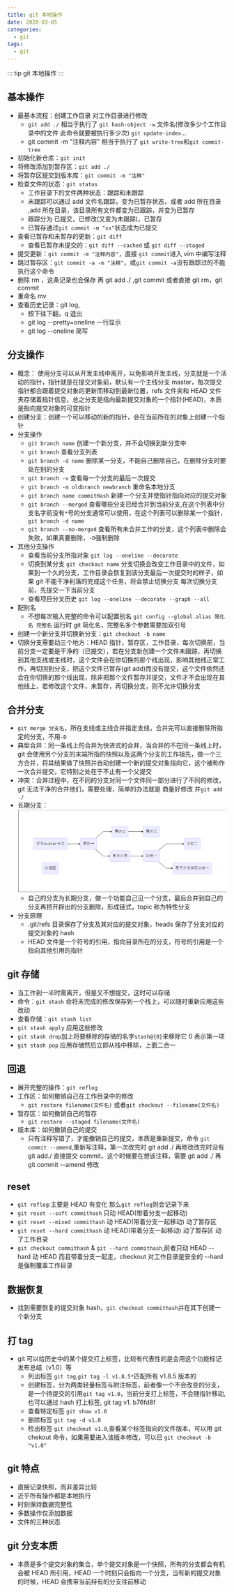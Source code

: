 ```yaml
---
title: git 本地操作
date: 2020-03-05
categories:
  - git
tags:
  - git
---
```


::: tip
git 本地操作
:::

<!-- more -->

## 基本操作

- 最基本流程：创建工作目录 对工作目录进行修改
  - `git add ./` 相当于执行了 `git hash-object -w` 文件名(修改多少个工作目录中的文件 此命令就要被执行多少次) `git update-index`...
  - git commit -m "注释内容" 相当于执行了 `git write-tree`和`git commit-tree`
- 初始化新仓库：`git init`
- 将修改添加到暂存区：`git add ./`
- 将暂存区提交到版本库：`git commit -m "注释"`
- 检查文件的状态：`git status`
  - 工作目录下的文件两种状态：跟踪和未跟踪
  - 未跟踪可以通过 add 文件名跟踪，变为已暂存状态，或者 add 所在目录 ,add 所在目录，该目录所有文件都变为已跟踪，并变为已暂存
  - 跟踪分为 已提交，已修改(又变为未跟踪)，已暂存
  - 已暂存通过`git commit -m "xx"`状态成为已提交
- 查看已暂存和未暂存的更新：`git diff`
  - 查看已暂存未提交的：`git diff --cached` 或 `git diff --staged`
- 提交更新：`git commit -m "注释内容"`，直接 `git commit`进入 vim 中编写注释
- 跳过暂存区：`git commit -a -m "注释"`，或`git commit -a`没有跟踪过的不能执行这个命令
- 删除 rm ，这条记录也会保存 再 git add ./ ,git commit 或者直接 git rm，git commit
- 重命名 mv
- 查看历史记录：git log,
  - 按下往下翻，q 退出
  - git log --pretty=oneline 一行显示
  - git log --oneline 简写

## 分支操作

- 概念： 使用分支可以从开发主线中离开，以免影响开发主线，分支就是一个活动的指针，指针就是在提交对象前，默认有一个主线分支 master，每次提交指针都会跟着提交对象的更新而移动到最新位置，refs 文件夹和 HEAD 文件夹存储着指针信息，总之分支是指向最新提交对象的一个指针(HEAD)，本质是指向提交对象的可变指针
- 创建分支：创建一个可以移动的新的指针，会在当前所在的对象上创建一个指针
- 分支操作
  - `git branch name` 创建一个新分支，并不会切换到新分支中
  - `git branch` 查看分支列表
  - `git branch -d name` 删除某一分支，不能自己删除自己，在删除分支时要处在别的分支
  - `git branch -v` 查看每一个分支的最后一次提交
  - `git branch -m oldbranch newbranch` 重命名本地分支
  - `git branch name commitHash` 新建一个分支并使指针指向对应的提交对象
  - `git branch --merged` 查看哪些分支已经合并到当前分支,在这个列表中分支名字前没有`*`号的分支通常可以使用，在这个列表可以删除某一个指针，`git branch -d name`
  - `git branch --no-merged` 查看所有未合并工作的分支，这个列表中删除会失败，如果真要删除，`-D`强制删除
- 其他分支操作
  - 查看当前分支所指对象 `git log --oneline --decorate`
  - 切换到某分支 `git checkout name` 分支切换会改变工作目录中的文件，如果到一个久的分支，工作目录会恢复到该分支最后一次提交时的样子，如果 git 不能干净利落的完成这个任务，将会禁止切换分支
    每次切换分支前，先提交一下当前分支
  - 查看项目分叉历史 `git log --oneline --decorate --graph --all`
- 配别名
  - 不想每次输入完整的命令可以配置别名 `git config --global.alias 简化名 完整名` 运行时 git 简化名，完整名多个参数需要加双引号
- 创建一个新分支并切换新分支：`git checkout -b name`
- 切换分支需要动三个地方：HEAD 指针，暂存区，工作目录，每次切换前，当前分支一定要是干净的（已提交），若在分支新创建一个文件未跟踪，再切换到其他支线或主线时，这个文件会在你切换的那个线出现，影响其他线正常工作，再切回到分支，把这个文件已暂存(git add)而没有提交，这个文件依然还会在你切换的那个线出现，除非把那个文件暂存并提交，文件才不会出现在其他线上，若修改这个文件，未暂存，再切换分支，则不允许切换分支

## 合并分支

- `git merge 分支名`，所在支线或主线合并指定支线，合并完可以直接删除所指定的分支，不用`-D`
- 典型合并：同一条线上的合并为快进式的合并，当合并的不在同一条线上时，git 会使用另个分支的末端所指的快照以及这两个分支的工作祖先，做一个三方合并，将其结果做了快照并自动创建一个新的提交对象指向它，这个被称作一次合并提交，它特别之处在于不止有一个父提交
- 冲突：合并过程中，在不同的分支对同一个文件同一部分进行了不同的修改，git 无法干净的合并他们，需要处理，简单的办法就是 商量好修改 并`git add ./`
- 长期分支：
  ![alt Git](../../.vuepress/public/assets/img/flow.png)
  - 自己的分支为长期分支，做一个功能自己见一个分支，最后合并到自己的分支再把开辟出的分支删除，形成链式，topic 称为特性分支
- 分支原理
  - .git/refs 目录保存了分支及其对应的提交对象，heads 保存了分支对应的提交对象的 hash
  - HEAD 文件是一个符号的引用，指向目录所在的分支，符号的引用是一个指向其他引用的指针
  
## git 存储

- 当工作到一半时需离开，但是又不想提交，这时可以存储
- 命令：`git stash` 会将未完成的修改保存到一个栈上，可以随时重新应用这些改动
- 查看存储：`git stash list`
- `git stash apply` 应用这些修改
- `git stash drop`加上将要移除的存储的名字`stash@{0}`来移除它 0 表示第一项
- `git stash pop` 应用存储然后立即从栈中移除，上面二合一

## 回退

- 展开完整的操作：`git reflog`
- 工作区：如何撤销自己在工作目录中的修改
  - `git restore filename(文件名)` 或者`git checkout --filename(文件名)`
- 暂存区：如何撤销自己的暂存
  - `git restore --staged filename(文件名)`
- 版本库：如何撤销自己的提交
  - 只有注释写错了，才能撤销自己的提交，本质是重新提交，命令 `git commit --amend`,重新写注释，第一次改完时 git add ./ 再修改改完时没有 git add./ 直接提交 commit，这个时候要在想该注释，需要 git add ./ 再 git commit --amend 修改

## reset

- `git reflog`:主要是 HEAD 有变化 那么`git reflog`则会记录下来
- `git reset --soft commithash` 只动 HEAD(带着分支一起移动)
- `git reset --mixed commithash` 动 HEAD(带着分支一起移动) 动了暂存区
- `git reset --hard commithash` 动 HEAD(带着分支一起移动) 动了暂存区 动了工作目录
- `git checkout commithash` & `git --hard commithash`,前者只动 HEAD --hard 动 HEAD 而且带着分支一起走，checkout 对工作目录是安全的 --hard 是强制覆盖工作目录

## 数据恢复

- 找到需要恢复的提交对象 hash，`git checkout commithash`并在其下创建一个新分支

## 打 tag

- git 可以给历史中的某个提交打上标签，比较有代表性的是会用这个功能标记发布总结（v1.0）等
  - 列出标签 `git tag`,`git tag -l v1.8.5*`匹配所有 v1.8.5 版本的
  - 创建标签，分为两类轻量标签与附注标签，前者像一个不会改变的分支，是一个待提交的引用`git tag v1.0`，当前分支打上标签，不会随指针移动,也可以通过 hash 打上标签, git tag v1. b76fd8f
  - 查看特定标签 `git show v1.0`
  - 删除标签 `git tag -d v1.0`
  - 检出标签 `git checkout v1.0`,查看某个标签指向的文件版本，可以用 git chekout 命令，如果需要进入该版本修改，可以已 `git checkout -b "v1.0"`

## git 特点

- 直接记录快照，而非差异比较
- 近乎所有操作都是本地执行
- 时刻保持数据完整性
- 多数操作仅添加数据
- 文件的三种状态

## git 分支本质

- 本质是多个提交对象的集合，单个提交对象是一个快照，所有的分支都会有机会被 HEAD 所引用，HEAD 一个时刻只会指向一个分支，当有新的提交对象的时候，HEAD 会携带当前持有的分支往前移动
